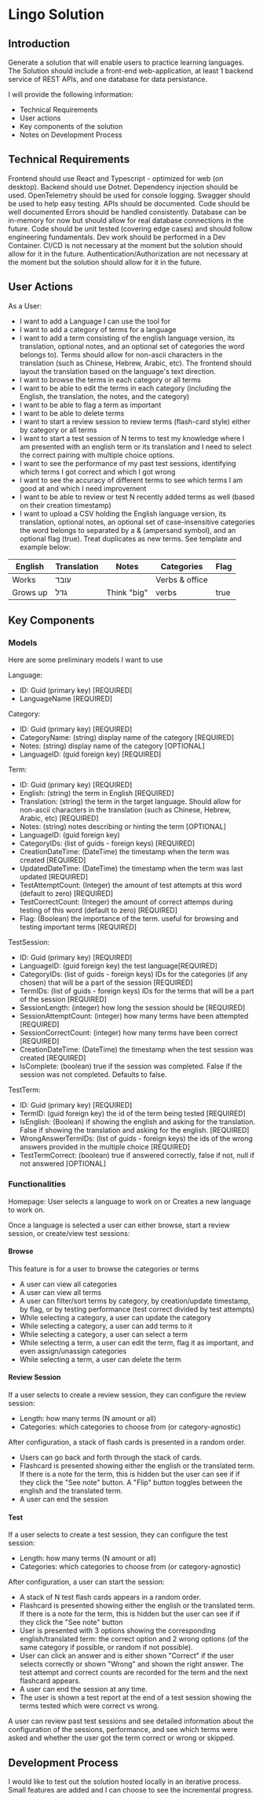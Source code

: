 # Lingo Solution

## Introduction

Generate a solution that will enable users to practice learning languages. 
The Solution should include a front-end web-application, at least 1 backend service of REST APIs,
and one database for data persistance.

I will provide the following information:

- Technical Requirements
- User actions
- Key components of the solution
- Notes on Development Process 

## Technical Requirements

Frontend should use React and Typescript - optimized for web (on desktop).
Backend should use Dotnet.
Dependency injection should be used.
OpenTelemetry should be used for console logging.
Swagger should be used to help easy testing.
APIs should be documented.
Code should be well documented
Errors should be handled consistently.
Database can be in-memory for now but should allow for real database connections in the future.
Code should be unit tested (covering edge cases) and should follow engineering fundamentals.
Dev work should be performed in a Dev Container.
CI/CD is not necessary at the moment but the solution should allow for it in the future.
Authentication/Authorization are not necessary at the moment but the solution should allow for it in the future.

## User Actions

As a User:

- I want to add a Language I can use the tool for
- I want to add a category of terms for a language
- I want to add a term consisting of the english language version, its translation, optional notes, and an optional set of categories the word belongs to). Terms should allow for non-ascii characters in the translation (such as Chinese, Hebrew, Arabic, etc). The frontend should layout the translation based on the language's text direction.
- I want to browse the terms in each category or all terms
- I want to be able to edit the terms in each category (including the English, the translation, the notes, and the category)
- I want to be able to flag a term as important
- I want to be able to delete terms
- I want to start a review session to review terms (flash-card style) either by category or all terms
- I want to start a test session of N terms to test my knowledge where I am presented with an english term or its translation and I need to select the correct pairing with multiple choice options. 
- I want to see the performance of my past test sessions, identifying which terms I got correct and which I got wrong
- I want to see the accuracy of different terms to see which terms I am good at and which I need improvement
- I want to be able to review or test N recently added terms as well (based on their creation timestamp)
- I want to upload a CSV holding the English language version, its translation, optional notes, an optional set of case-insensitive categories the word belongs to separated by a & (ampersand symbol), and an optional flag (true). Treat duplicates as new terms. See template and example below:

| English | Translation | Notes | Categories | Flag |
|---------|-------------|-------|------------|------|
| Works | עובד |  | Verbs & office | |
| Grows up | גדל | Think "big" | verbs | true |

## Key Components

### Models

Here are some preliminary models I want to use

Language: 
- ID: Guid (primary key) [REQUIRED]
- LanguageName [REQUIRED]

Category:
- ID: Guid (primary key) [REQUIRED]
- CategoryName: (string) display name of the category [REQUIRED]
- Notes: (string) display name of the category [OPTIONAL]
- LanguageID: (guid foreign key) [REQUIRED]

Term:
- ID: Guid (primary key) [REQUIRED]
- English: (string) the term in English [REQUIRED]
- Translation: (string) the term in the target language. Should allow for non-ascii characters in the translation (such as Chinese, Hebrew, Arabic, etc) [REQUIRED]
- Notes: (string) notes describing or hinting the term [OPTIONAL]
- LanguageID: (guid foreign key)
- CategoryIDs: (list of guids - foreign keys) [REQUIRED]
- CreationDateTime: (DateTime) the timestamp when the term was created [REQUIRED]
- UpdatedDateTime: (DateTime) the timestamp when the term was last updated [REQUIRED]
- TestAttemptCount: (Integer) the amount of test attempts at this word (default to zero) [REQUIRED]
- TestCorrectCount: (Integer) the amount of correct attemps during testing of this word (default to zero) [REQUIRED]
- Flag: (Boolean) the importance of the term. useful for browsing and testing important terms [REQUIRED]

TestSession:
- ID: Guid (primary key) [REQUIRED]
- LanguageID: (guid foreign key) the test language[REQUIRED]
- CategoryIDs: (list of guids - foreign keys) IDs for the categories (if any chosen) that will be a part of the session [REQUIRED]
- TermIDs: (list of guids - foreign keys) IDs for the terms that will be a part of the session [REQUIRED]
- SessionLength: (integer) how long the session should be [REQUIRED]
- SessionAttemptCount: (integer) how many terms have been attempted [REQUIRED]
- SessionCorrectCount: (integer) how many terms have been correct [REQUIRED]
- CreationDateTime: (DateTime) the timestamp when the test session was created [REQUIRED]
- IsComplete: (boolean) true if the session was completed. False if the session was not completed. Defaults to false.

TestTerm:
- ID: Guid (primary key) [REQUIRED]
- TermID: (guid foreign key) the id of the term being tested [REQUIRED]
- IsEnglish: (Boolean) if showing the english and asking for the translation. False if showing the translation and asking for the english. [REQUIRED]
- WrongAnswerTermIDs: (list of guids - foreign keys) the ids of the wrong answers provided in the multiple choice [REQUIRED]
- TestTermCorrect: (boolean) true if answered correctly, false if not, null if not answered [OPTIONAL]

### Functionalities

Homepage: User selects a language to work on or Creates a new language to work on.

Once a language is selected a user can either browse, start a review session, or create/view test sessions:

#### Browse

This feature is for a user to browse the categories or terms

- A user can view all categories
- A user can view all terms
- A user can filter/sort terms by category, by creation/update timestamp, by flag, or by testing performance (test correct divided by test attempts)
- While selecting a category, a user can update the category
- While selecting a category, a user can add terms to it
- While selecting a category, a user can select a term
- While selecting a term, a user can edit the term, flag it as important, and even assign/unassign categories
- While selecting a term, a user can delete the term

#### Review Session

If a user selects to create a review session, they can configure the review session:

- Length: how many terms (N amount or all)
- Categories: which categories to choose from (or category-agnostic)

After configuration, a stack of flash cards is presented in a random order.

- Users can go back and forth through the stack of cards.
- Flashcard is presented showing either the english or the translated term. If there is a note for the term, this is hidden but the user can see if if they click the "See note" button. A "Flip" button toggles between the english and the translated term.
- A user can end the session

#### Test

If a user selects to create a test session, they can configure the test session:

- Length: how many terms (N amount or all)
- Categories: which categories to choose from (or category-agnostic)

After configuration, a user can start the session:

- A stack of N test flash cards appears in a random order.
- Flashcard is presented showing either the english or the translated term. If there is a note for the term, this is hidden but the user can see if if they click the "See note" button
- User is presented with 3 options showing the corresponding english/translated term: the correct option and 2 wrong options (of the same category if possible, or random if not possible).
- User can click an answer and is either shown "Correct" if the user selects correctly or shown "Wrong" and shown the right answer. The test attempt and correct counts are recorded for the term and the next flashcard appears.
- A user can end the session at any time.
- The user is shown a test report at the end of a test session showing the terms tested which were correct vs wrong.

A user can review past test sessions and see detailed information about the configuration of the sessions, performance, and see which terms were asked and whether the user got the term correct or wrong or skipped.

## Development Process

I would like to test out the solution hosted locally in an iterative process.
Small features are added and I can choose to see the incremental progress.
